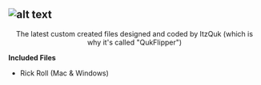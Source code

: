 ![alt text](https://i.imgur.com/XD6ngzD.png)
---
<p align="center">
The latest custom created files designed and coded by ItzQuk (which is why it's called "QukFlipper") 
</p>


**Included Files**

- Rick Roll (Mac & Windows)
